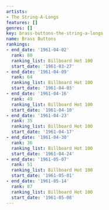 ```yaml
---
artists:
- The String-A-Longs
features: []
genres: []
key: brass-buttons-the-string-a-longs
name: Brass Buttons
rankings:
- end_date: '1961-04-02'
  rank: 80
  ranking_list: Billboard Hot 100
  start_date: '1961-03-27'
- end_date: '1961-04-09'
  rank: 64
  ranking_list: Billboard Hot 100
  start_date: '1961-04-03'
- end_date: '1961-04-16'
  rank: 49
  ranking_list: Billboard Hot 100
  start_date: '1961-04-10'
- end_date: '1961-04-23'
  rank: 35
  ranking_list: Billboard Hot 100
  start_date: '1961-04-17'
- end_date: '1961-04-30'
  rank: 36
  ranking_list: Billboard Hot 100
  start_date: '1961-04-24'
- end_date: '1961-05-07'
  rank: 51
  ranking_list: Billboard Hot 100
  start_date: '1961-05-01'
- end_date: '1961-05-14'
  rank: 87
  ranking_list: Billboard Hot 100
  start_date: '1961-05-08'
---
```


